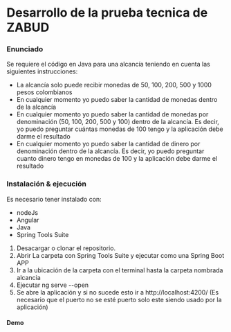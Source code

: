 # Desarrollo de  la prueba tecnica de ZABUD
### Enunciado

Se requiere el código en Java para una alcancía teniendo en cuenta las siguientes instrucciones:
- La alcancía solo puede recibir monedas de 50, 100, 200, 500 y 1000 pesos colombianos
- En cualquier momento yo puedo saber la cantidad de monedas dentro de la alcancía
- En cualquier momento yo puedo saber la cantidad de monedas por denominación (50, 100, 200, 500 y 100) dentro de la alcancía. Es decir, yo puedo preguntar cuántas monedas de 100 tengo y la aplicación debe darme el resultado
- En cualquier momento yo puedo saber la cantidad de dinero por denominación dentro de la alcancía. Es decir, yo puedo preguntar cuanto dinero tengo en monedas de 100 y la aplicación debe darme el resultado

### Instalación & ejecución

Es necesario tener instalado con:
   - nodeJs
   - Angular
   - Java
   - Spring Tools Suite
 

1. Desacargar o clonar el repositorio.
2. Abrir La carpeta con Spring Tools Suite y ejecutar como una Spring Boot APP
3. Ir a la ubicación de la carpeta con el terminal hasta la carpeta nombrada alcancia 
4. Ejecutar ng serve --open
5. Se abre la aplicación y si no sucede esto ir a http://localhost:4200/  (Es necesario que el puerto no se esté puerto solo este siendo usado por la aplicación)

#### Demo
